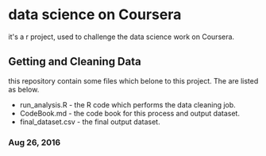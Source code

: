 # data science on Coursera
it's a r project, used to challenge the data science work on Coursera. 

## Getting and Cleaning Data
this repository contain some files which belone to this project. The are listed as below.
* run_analysis.R - the R code which performs the data cleaning job.
* CodeBook.md - the code book for this process and output dataset.
* final_dataset.csv - the final output dataset.

### Aug 26, 2016
